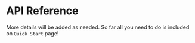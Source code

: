 # API Reference

More details will be added as needed. So far all you need to do is included on `Quick Start` page!
